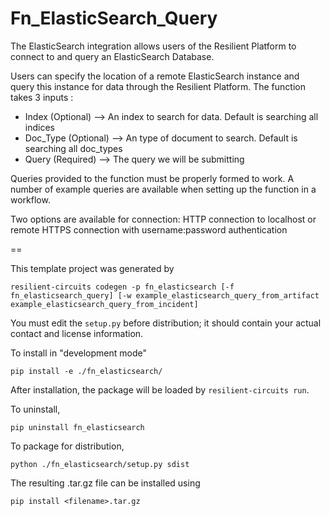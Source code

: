 # Fn_ElasticSearch_Query
The ElasticSearch integration allows users of the Resilient Platform to connect to and query an ElasticSearch Database.

Users can specify the location of a remote ElasticSearch instance and query this instance for data through the Resilient Platform.
The function takes 3 inputs :

+ Index (Optional) --> An index to search for data. Default is searching all indices
+ Doc_Type (Optional) --> An type of document to search. Default is searching all doc_types
+ Query (Required) --> The query we will be submitting

Queries provided to the function must be properly formed to work.
A number of example queries are available when setting up the function in a workflow.

Two options are available for connection:
HTTP connection to localhost or remote
HTTPS connection with username:password authentication

==

This template project was generated by

    resilient-circuits codegen -p fn_elasticsearch [-f fn_elasticsearch_query] [-w example_elasticsearch_query_from_artifact example_elasticsearch_query_from_incident]


You must edit the `setup.py` before distribution;
it should contain your actual contact and license information.

To install in "development mode"

    pip install -e ./fn_elasticsearch/

After installation, the package will be loaded by `resilient-circuits run`.


To uninstall,

    pip uninstall fn_elasticsearch


To package for distribution,

    python ./fn_elasticsearch/setup.py sdist

The resulting .tar.gz file can be installed using

    pip install <filename>.tar.gz
